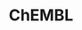 ---
bigquery: https://console.cloud.google.com/bigquery?p=patents-public-data&d=ebi_chembl&page=dataset
citation: '"The ChEMBL database in 2017." Anna Gaulton, Anne Hersey, Michał Nowotka,
  A Patrícia Bento, Jon Chambers, David Mendez, Prudence Mutowo, Francis Atkinson,
  Louisa J Bellis, Elena Cibrián-Uhalte, Mark Davies, Nathan Dedman, Anneli Karlsson,
  María Paula Magariños, John P Overington, George Papadatos, Ines Smit, Andrew R
  Leach Nucleic acids Research (2017) 45 (Database Issue), D945-D954'
contributors: European Bioinformatics Institute
cost: None
description: ChEMBL Data is a manually curated database of small molecules used in
  drug discovery, including information about existing patented drugs.
documentation: 'schema: https://www.ebi.ac.uk/chembl/db_schema


  '
last_edit: Mon, 04 Apr 2022 19:07:30 GMT
location: https://console.cloud.google.com/marketplace/product/google_patents_public_datasets/chembl
maintained_by: EMBL-EBI, an outstation of European Molecular Biology Laboratory
related_publications: '

  ChEMBL: towards direct deposition of bioassay data.


  Mendez D, Gaulton A, Bento AP, Chambers J, De Veij M, Félix E, Magariños MP, Mosquera
  JF, Mutowo P, Nowotka M, Gordillo-Marañón M, Hunter F, Junco L, Mugumbate G, Rodriguez-Lopez
  M, Atkinson F, Bosc N, Radoux CJ, Segura-Cabrera A, Hersey A, Leach AR.


  — Nucleic Acids Res. 2019; 47(D1):D930-D940. doi: 10.1093/nar/gky1075

  '
schema_fields: '[''text_value'', ''company'', ''hrac_code'', ''black_box_warning'',
  ''domain_id'', ''uo_units'', ''doi'', ''oral'', ''published_relation'', ''sequence_md5sum'',
  ''src_description'', ''patent_expire_date'', ''max_phase'', ''uberon_id'', ''priority'',
  ''atc_code'', ''assay_type'', ''hba_lipinski'', ''mc_target_accession'', ''confidence'',
  ''enzyme_tid'', ''last_active'', ''l7'', ''end_position'', ''record_id'', ''protein_class_id'',
  ''relationship_type'', ''acd_logp'', ''ref_type'', ''domain_type'', ''standard_units'',
  ''molecular_species'', ''site_residues'', ''published_value'', ''clo_id'', ''withdrawn_year'',
  ''type'', ''journal'', ''description'', ''cpd_str_alert_id'', ''full_mwt'', ''ref_url'',
  ''as_id'', ''assay_category'', ''normal_range_max'', ''cx_most_bpka'', ''l1'', ''country'',
  ''usan_stem'', ''l6'', ''pchembl_value'', ''bao_endpoint'', ''max_phase_for_ind'',
  ''src_id'', ''updated_by'', ''set_name'', ''alert_name'', ''class_type'', ''major_class'',
  ''mol_frac_id'', ''parent_id'', ''standard_text_value'', ''site_name'', ''bto_id'',
  ''level3_description'', ''activity_comment'', ''met_id'', ''level5'', ''stem_class'',
  ''inorganic_flag'', ''withdrawn_country'', ''targcomp_id'', ''pathway_id'', ''frac_code'',
  ''short_name'', ''heavy_atoms'', ''year'', ''usan_stem_id'', ''innovator_company'',
  ''submission_date'', ''synonyms'', ''protein_class_synonym'', ''chebi_par_id'',
  ''compsyn_id'', ''published_type'', ''warning_year'', ''mc_organism'', ''parameter_type'',
  ''dosed_ingredient'', ''doc_type'', ''acd_most_apka'', ''assay_param_id'', ''molecule_type'',
  ''relation'', ''hba'', ''component_type'', ''compd_id'', ''site_id'', ''organism'',
  ''l8'', ''predbind_id'', ''assay_class_id'', ''chirality'', ''component_id'', ''withdrawn_class'',
  ''co_stem_id'', ''level2_description'', ''cell_source_tissue'', ''irac_code'', ''hbd_lipinski'',
  ''metabolite_record_id'', ''standard_relation'', ''job_id'', ''disease_efficacy'',
  ''species_group_flag'', ''chembl_id'', ''canonical_smiles'', ''qed_weighted'', ''entity_type'',
  ''rtb'', ''num_alerts'', ''cell_name'', ''active_molregno'', ''src_short_name'',
  ''target_desc'', ''therapeutic_flag'', ''activity_count'', ''assay_strain'', ''sequence'',
  ''mecref_id'', ''metref_id'', ''compound_name'', ''patent_id'', ''approval_date'',
  ''downgraded'', ''protclasssyn_id'', ''compound_key'', ''level1_description'', ''component_synonym'',
  ''helm_notation'', ''topical'', ''relationship'', ''active_ingredient'', ''withdrawn_flag'',
  ''l2'', ''prediction_method'', ''qudt_units'', ''usan_year'', ''trade_name'', ''orig_description'',
  ''pubmed_id'', ''actsm_id'', ''data_validity_comment'', ''ddd_admr'', ''warnref_id'',
  ''drug_product_flag'', ''mw_freebase'', ''delist_flag'', ''efo_term'', ''source_domain_id'',
  ''source'', ''full_molformula'', ''name'', ''withdrawn_reason'', ''l3'', ''molsyn_id'',
  ''abstract'', ''confidence_score'', ''mc_target_type'', ''stat'', ''curation_comment'',
  ''substrate_record_id'', ''updated_on'', ''rgid'', ''parent_molregno'', ''ddd_units'',
  ''mec_id'', ''comments'', ''level3'', ''path'', ''ingredient'', ''availability_type'',
  ''last_page'', ''parameter_value'', ''warning_class'', ''target_type'', ''warning_id'',
  ''mw_monoisotopic'', ''standard_flag'', ''structure_type'', ''warning_description'',
  ''cell_source_tax_id'', ''natural_product'', ''accession'', ''pathway_key'', ''assay_tissue'',
  ''formulation_id'', ''route'', ''pref_name'', ''parent_go_id'', ''mol_irac_id'',
  ''ro3_pass'', ''ref_id'', ''assay_cell_type'', ''cx_most_apka'', ''ddd_value'',
  ''enzyme_name'', ''mol_atc_id'', ''subgroup'', ''tid_fixed'', ''patent_use_code'',
  ''ddd_comment'', ''alogp'', ''ass_cls_map_id'', ''title'', ''prod_pat_id'', ''std_act_id'',
  ''le'', ''idx'', ''units'', ''product_id'', ''protein_class_desc'', ''bei'', ''src_assay_id'',
  ''class_level'', ''cell_ontology_id'', ''assay_desc'', ''cellosaurus_id'', ''mesh_heading'',
  ''targrel_id'', ''potential_duplicate'', ''l4'', ''research_stem'', ''authors'',
  ''drugind_id'', ''acd_most_bpka'', ''drug_record_id'', ''mechanism_comment'', ''standard_type'',
  ''applicant_full_name'', ''efo_id'', ''annotation'', ''standard_inchi_key'', ''assay_id'',
  ''patent_no'', ''standard_inchi'', ''mesh_id'', ''irac_class_id'', ''mutation'',
  ''homologue'', ''publication_number'', ''version'', ''molecular_mechanism'', ''res_stem_id'',
  ''activity_id'', ''psa'', ''definition'', ''mc_target_name'', ''usan_stem_definition'',
  ''mc_tax_id'', ''relationship_desc'', ''aspect'', ''smarts'', ''who_name'', ''action_type'',
  ''aromatic_rings'', ''assay_test_type'', ''hbd'', ''parenteral'', ''drug_substance_flag'',
  ''alert_id'', ''first_page'', ''target_mapping'', ''alert_set_id'', ''first_in_class'',
  ''curated_by'', ''prodrug'', ''met_conversion'', ''hrac_class_id'', ''cell_description'',
  ''selectivity_comment'', ''mechanism_of_action'', ''num_ro5_violations'', ''result_flag'',
  ''cell_source_organism'', ''cl_lincs_id'', ''go_id'', ''level4_description'', ''start_position'',
  ''lle'', ''direct_interaction'', ''level1'', ''warning_type'', ''mol_hrac_id'',
  ''frac_class_id'', ''first_approval'', ''published_units'', ''volume'', ''related_tid'',
  ''usan_substem'', ''entity_id'', ''sei'', ''syn_type'', ''who_extra'', ''label'',
  ''domain_description'', ''ap_id'', ''binding_site_comment'', ''db_version'', ''status'',
  ''caloha_id'', ''variant_id'', ''oc_id'', ''creation_date'', ''bao_format'', ''db_source'',
  ''sitecomp_id'', ''stem'', ''assay_subcellular_fraction'', ''doc_id'', ''dosage_form'',
  ''molregno'', ''level4'', ''biocomp_id'', ''cx_logd'', ''toid'', ''standard_upper_value'',
  ''tissue_id'', ''met_comment'', ''ad_type'', ''ddd_id'', ''polymer_flag'', ''indref_id'',
  ''assay_source'', ''upper_value'', ''comp_class_id'', ''log_id'', ''tax_id'', ''normal_range_min'',
  ''smid'', ''bao_id'', ''nda_type'', ''cx_logp'', ''src_compound_id'', ''l5'', ''warning_country'',
  ''tid'', ''previous_company'', ''comp_go_id'', ''domain_name'', ''num_lipinski_ro5_violations'',
  ''cidx'', ''molfile'', ''assay_organism'', ''level2'', ''strength'', ''parent_type'',
  ''aidx'', ''standard_value'', ''isoform'', ''cell_id'', ''indication_class'', ''value'',
  ''assay_tax_id'', ''issue'', ''ridx'', ''tbl'', ''acd_logd'']'
shortname: chembl
tags:
- biotechnology
- health
- chemical
- bioinformatics
- medical
terms_of_use: CC BY-SA 3.0
title: ChEMBL
uuid: e232a192-965c-4ec9-904c-155b6dfe56c5
---